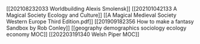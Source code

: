 [[202108232033 Worldbuilding Alexis Smolensk]]
[[202101042133 A Magical Society Ecology and Culture]]
[[A Magical Medieval Society Western Europe Third Edition.pdf]]
[[201909182356 How to make a fantasy Sandbox by Rob Conley]]
[[geography demographics sociology ecology economy MOC]]
[[202203191340 Welsh Piper MOC]]